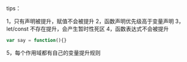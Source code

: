 

tips：

1，只有声明被提升，赋值不会被提升
2，函数声明优先级高于变量声明
3，let/const 不存在提升，会产生暂时性死区
4，函数表达式不会被提升
```js
var say = function(){} 
```
5，每个作用域都有自己的变量提升规则